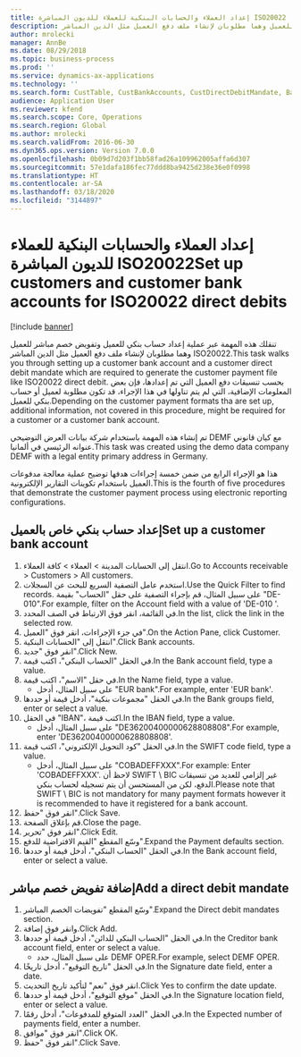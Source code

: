 ```yaml
---
title: إعداد العملاء والحسابات البنكية للعملاء للديون المباشرة ISO20022
description: تنقلك هذه المهمة عبر عملية إعداد حساب بنكي للعميل وتفويض خصم مباشر للعميل وهما مطلوبان لإنشاء ملف دفع العميل مثل الدين المباشر ISO20022.
author: mrolecki
manager: AnnBe
ms.date: 08/29/2018
ms.topic: business-process
ms.prod: ''
ms.service: dynamics-ax-applications
ms.technology: ''
ms.search.form: CustTable, CustBankAccounts, CustDirectDebitMandate, BankAccountTableLookUp,  LogisticsAddressCityLookup
audience: Application User
ms.reviewer: kfend
ms.search.scope: Core, Operations
ms.search.region: Global
ms.author: mrolecki
ms.search.validFrom: 2016-06-30
ms.dyn365.ops.version: Version 7.0.0
ms.openlocfilehash: 0b09d7d203f1bb58fad26a109962005affa6d307
ms.sourcegitcommit: 57e1dafa186fec77ddd8ba9425d238e36e0f0998
ms.translationtype: HT
ms.contentlocale: ar-SA
ms.lasthandoff: 03/18/2020
ms.locfileid: "3144897"
---
```

# <a name="set-up-customers-and-customer-bank-accounts-for-iso20022-direct-debits"></a><span data-ttu-id="57fb4-103">إعداد العملاء والحسابات البنكية للعملاء للديون المباشرة ISO20022</span><span class="sxs-lookup"><span data-stu-id="57fb4-103">Set up customers and customer bank accounts for ISO20022 direct debits</span></span>

[!include [banner](../../includes/banner.md)]

<span data-ttu-id="57fb4-104">تنقلك هذه المهمة عبر عملية إعداد حساب بنكي للعميل وتفويض خصم مباشر للعميل وهما مطلوبان لإنشاء ملف دفع العميل مثل الدين المباشر ISO20022.</span><span class="sxs-lookup"><span data-stu-id="57fb4-104">This task walks you through setting up a customer bank account and a customer direct debit mandate which are required to generate the customer payment file like ISO20022 direct debit.</span></span> <span data-ttu-id="57fb4-105">بحسب تنسيقات دفع العميل التي تم إعدادها، فإن بعض المعلومات الإضافية، التي لم يتم تناولها في هذا الإجراء، قد تكون مطلوبة لعميل أو حساب بنكي للعميل.</span><span class="sxs-lookup"><span data-stu-id="57fb4-105">Depending on the customer payment formats tha are set up, additional information, not covered in this procedure, might be required for a customer or a customer bank account.</span></span> 

<span data-ttu-id="57fb4-106">تم إنشاء هذه المهمة باستخدام شركة بيانات العرض التوضيحي DEMF مع كيان قانوني عنوانه الرئيسي في ألمانيا.</span><span class="sxs-lookup"><span data-stu-id="57fb4-106">This task was created using the demo data company DEMF with a legal entity primary address in Germany.</span></span>



<span data-ttu-id="57fb4-107">هذا هو الإجراء الرابع من ضمن خمسة إجراءات هدفها توضيح عملية معالجة مدفوعات العميل باستخدام تكوينات التقارير الإلكترونية.</span><span class="sxs-lookup"><span data-stu-id="57fb4-107">This is the fourth of five procedures that demonstrate the customer payment process using electronic reporting configurations.</span></span>


## <a name="set-up-a-customer-bank-account"></a><span data-ttu-id="57fb4-108">إعداد حساب بنكي خاص بالعميل</span><span class="sxs-lookup"><span data-stu-id="57fb4-108">Set up a customer bank account</span></span>
1. <span data-ttu-id="57fb4-109">انتقل إلى الحسابات المدينة > العملاء > كافة العملاء‬.</span><span class="sxs-lookup"><span data-stu-id="57fb4-109">Go to Accounts receivable > Customers > All customers.</span></span>
2. <span data-ttu-id="57fb4-110">استخدم عامل التصفية السريع للبحث عن السجلات.</span><span class="sxs-lookup"><span data-stu-id="57fb4-110">Use the Quick Filter to find records.</span></span> <span data-ttu-id="57fb4-111">على سبيل المثال، قم بإجراء التصفية على حقل "الحساب" بقيمة "DE-010".</span><span class="sxs-lookup"><span data-stu-id="57fb4-111">For example, filter on the Account field with a value of 'DE-010 '.</span></span>
3. <span data-ttu-id="57fb4-112">في القائمة، انقر فوق الارتباط في الصف المحدد.</span><span class="sxs-lookup"><span data-stu-id="57fb4-112">In the list, click the link in the selected row.</span></span>
4. <span data-ttu-id="57fb4-113">في جزء الإجراءات، انقر فوق "العميل".</span><span class="sxs-lookup"><span data-stu-id="57fb4-113">On the Action Pane, click Customer.</span></span>
5. <span data-ttu-id="57fb4-114">انتقل إلى "الحسابات البنكية".</span><span class="sxs-lookup"><span data-stu-id="57fb4-114">Click Bank accounts.</span></span>
6. <span data-ttu-id="57fb4-115">انقر فوق "جديد".</span><span class="sxs-lookup"><span data-stu-id="57fb4-115">Click New.</span></span>
7. <span data-ttu-id="57fb4-116">في الحقل "الحساب البنكي"، اكتب قيمة.</span><span class="sxs-lookup"><span data-stu-id="57fb4-116">In the Bank account field, type a value.</span></span>
8. <span data-ttu-id="57fb4-117">في حقل "الاسم"، اكتب قيمة.</span><span class="sxs-lookup"><span data-stu-id="57fb4-117">In the Name field, type a value.</span></span>
    * <span data-ttu-id="57fb4-118">على سبيل المثال، أدخل "EUR bank".</span><span class="sxs-lookup"><span data-stu-id="57fb4-118">For example, enter 'EUR bank'.</span></span>  
9. <span data-ttu-id="57fb4-119">في الحقل "مجموعات بنكية‬"، أدخل قيمة أو حددها.</span><span class="sxs-lookup"><span data-stu-id="57fb4-119">In the Bank groups field, enter or select a value.</span></span>
10. <span data-ttu-id="57fb4-120">في الحقل "IBAN‬"، اكتب قيمة.</span><span class="sxs-lookup"><span data-stu-id="57fb4-120">In the IBAN field, type a value.</span></span>
    * <span data-ttu-id="57fb4-121">على سبيل المثال، أدخل "DE36200400000628808808".</span><span class="sxs-lookup"><span data-stu-id="57fb4-121">For example, enter 'DE36200400000628808808'.</span></span>  
11. <span data-ttu-id="57fb4-122">في الحقل "كود التحويل الإلكتروني‬"، اكتب قيمة.</span><span class="sxs-lookup"><span data-stu-id="57fb4-122">In the SWIFT code field, type a value.</span></span>
    * <span data-ttu-id="57fb4-123">على سبيل المثال، أدخل "COBADEFFXXX".</span><span class="sxs-lookup"><span data-stu-id="57fb4-123">For example: Enter 'COBADEFFXXX'.</span></span>  <span data-ttu-id="57fb4-124">لاحظ أن SWIFT \ BIC غير إلزامي للعديد من تنسيقات الدفع، لكن من المستحسن أن يتم تسجيله لحساب بنكي.</span><span class="sxs-lookup"><span data-stu-id="57fb4-124">Please note that SWIFT \ BIC is not mandatory for many payment formats however it is recommended to have it registered for a bank account.</span></span>  
12. <span data-ttu-id="57fb4-125">انقر فوق "حفظ".</span><span class="sxs-lookup"><span data-stu-id="57fb4-125">Click Save.</span></span>
13. <span data-ttu-id="57fb4-126">قم بإغلاق الصفحة.</span><span class="sxs-lookup"><span data-stu-id="57fb4-126">Close the page.</span></span>
14. <span data-ttu-id="57fb4-127">انقر فوق "تحرير".</span><span class="sxs-lookup"><span data-stu-id="57fb4-127">Click Edit.</span></span>
15. <span data-ttu-id="57fb4-128">وسّع المقطع "القيم الافتراضية للدفع‬".</span><span class="sxs-lookup"><span data-stu-id="57fb4-128">Expand the Payment defaults section.</span></span>
16. <span data-ttu-id="57fb4-129">في الحقل "الحساب البنكي‬‬"، أدخل قيمة أو حددها.</span><span class="sxs-lookup"><span data-stu-id="57fb4-129">In the Bank account field, enter or select a value.</span></span>

## <a name="add-a-direct-debit-mandate"></a><span data-ttu-id="57fb4-130">إضافة تفويض خصم مباشر</span><span class="sxs-lookup"><span data-stu-id="57fb4-130">Add a direct debit mandate</span></span>
1. <span data-ttu-id="57fb4-131">وسّع المقطع "تفويضات الخصم المباشر‬".</span><span class="sxs-lookup"><span data-stu-id="57fb4-131">Expand the Direct debit mandates section.</span></span>
2. <span data-ttu-id="57fb4-132">وانقر فوق إضافة.</span><span class="sxs-lookup"><span data-stu-id="57fb4-132">Click Add.</span></span>
3. <span data-ttu-id="57fb4-133">في الحقل "‏‫الحساب البنكي للدائن‬‬‬‬"، أدخل قيمة أو حددها.</span><span class="sxs-lookup"><span data-stu-id="57fb4-133">In the Creditor bank account field, enter or select a value.</span></span>
    * <span data-ttu-id="57fb4-134">على سبيل المثال، حدد DEMF OPER.</span><span class="sxs-lookup"><span data-stu-id="57fb4-134">For example, select DEMF OPER.</span></span>  
4. <span data-ttu-id="57fb4-135">في الحقل "تاريخ التوقيع"، أدخل تاريخًا.</span><span class="sxs-lookup"><span data-stu-id="57fb4-135">In the Signature date field, enter a date.</span></span>
5. <span data-ttu-id="57fb4-136">انقر فوق "نعم" لتأكيد تاريخ التحديث.</span><span class="sxs-lookup"><span data-stu-id="57fb4-136">Click Yes to confirm the date update.</span></span>
6. <span data-ttu-id="57fb4-137">في الحقل "موقع التوقيع"، أدخل قيمة أو حددها.</span><span class="sxs-lookup"><span data-stu-id="57fb4-137">In the Signature location field, enter or select a value.</span></span>
7. <span data-ttu-id="57fb4-138">في الحقل "العدد المتوقع للمدفوعات‬‬"، أدخل رقمًا.</span><span class="sxs-lookup"><span data-stu-id="57fb4-138">In the Expected number of payments field, enter a number.</span></span>
8. <span data-ttu-id="57fb4-139">انقر فوق "موافق".</span><span class="sxs-lookup"><span data-stu-id="57fb4-139">Click OK.</span></span>
9. <span data-ttu-id="57fb4-140">انقر فوق "حفظ".</span><span class="sxs-lookup"><span data-stu-id="57fb4-140">Click Save.</span></span>

